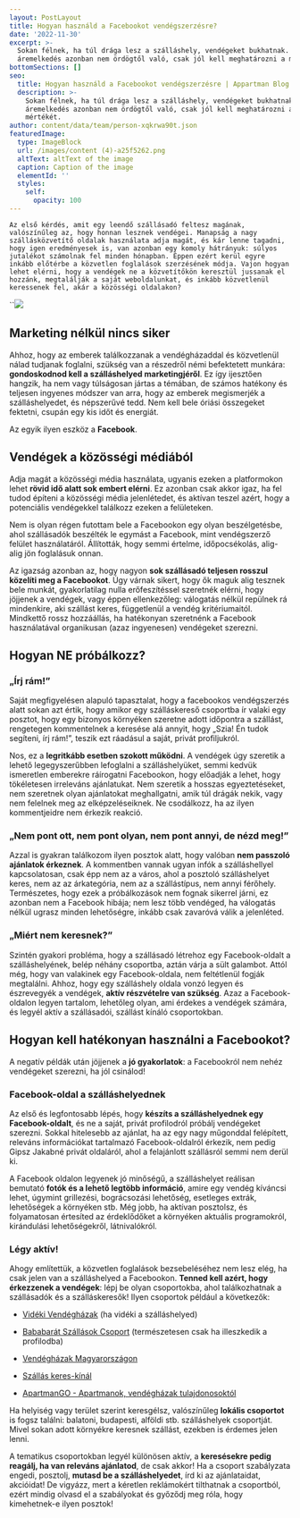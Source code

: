 ```yaml
---
layout: PostLayout
title: Hogyan használd a Facebookot vendégszerzésre?
date: '2022-11-30'
excerpt: >-
  Sokan félnek, ha túl drága lesz a szálláshely, vendégeket bukhatnak. Az
  áremelkedés azonban nem ördögtől való, csak jól kell meghatározni a mértékét.
bottomSections: []
seo:
  title: Hogyan használd a Facebookot vendégszerzésre | Appartman Blog
  description: >-
    Sokan félnek, ha túl drága lesz a szálláshely, vendégeket bukhatnak. Az
    áremelkedés azonban nem ördögtől való, csak jól kell meghatározni a
    mértékét.
author: content/data/team/person-xqkrwa90t.json
featuredImage:
  type: ImageBlock
  url: /images/content (4)-a25f5262.png
  altText: altText of the image
  caption: Caption of the image
  elementId: ''
  styles:
    self:
      opacity: 100
---
```

`Az első kérdés, amit egy leendő szállásadó feltesz magának, valószínűleg az, hogy honnan lesznek vendégei. Manapság a nagy szállásközvetítő oldalak használata adja magát, és kár lenne tagadni, hogy igen eredményesek is, van azonban egy komoly hátrányuk: súlyos jutalékot számolnak fel minden hónapban. Éppen ezért kerül egyre inkább előtérbe a közvetlen foglalások szerzésének módja. Vajon hogyan lehet elérni, hogy a vendégek ne a közvetítőkön keresztül jussanak el hozzánk, megtalálják a saját weboldalunkat, és inkább közvetlenül keressenek fel, akár a közösségi oldalakon?`

``![](/images/maganszallashely-vendegszerzes-facebook.png)

## Marketing nélkül nincs siker

Ahhoz, hogy az emberek találkozzanak a vendégházaddal és közvetlenül nálad tudjanak foglalni, szükség van a részedről némi befektetett munkára: **gondoskodnod kell a szálláshelyed marketingjéről**. Ez így ijesztően hangzik, ha nem vagy túlságosan jártas a témában, de számos hatékony és teljesen ingyenes módszer van arra, hogy az emberek megismerjék a szálláshelyedet, és népszerűvé tedd. Nem kell bele óriási összegeket fektetni, csupán egy kis időt és energiát.

Az egyik ilyen eszköz a **Facebook**.

## Vendégek a közösségi médiából

Adja magát a közösségi média használata, ugyanis ezeken a platformokon lehet **rövid idő alatt sok embert elérni**. Ez azonban csak akkor igaz, ha fel tudod építeni a közösségi média jelenlétedet, és aktívan teszel azért, hogy a potenciális vendégekkel találkozz ezeken a felületeken.

Nem is olyan régen futottam bele a Facebookon egy olyan beszélgetésbe, ahol szállásadók beszélték le egymást a Facebook, mint vendégszerző felület használatáról. Állították, hogy semmi értelme, időpocsékolás, alig-alig jön foglalásuk onnan.

Az igazság azonban az, hogy nagyon **sok szállásadó teljesen rosszul közelíti meg a Facebookot**. Úgy várnak sikert, hogy ők maguk alig tesznek bele munkát, gyakorlatilag nulla erőfeszítéssel szeretnék elérni, hogy jöjjenek a vendégek, vagy éppen ellenkezőleg: válogatás nélkül repülnek rá mindenkire, aki szállást keres, függetlenül a vendég kritériumaitól. Mindkettő rossz hozzáállás, ha hatékonyan szeretnénk a Facebook használatával organikusan (azaz ingyenesen) vendégeket szerezni.

## Hogyan NE próbálkozz?

### „Írj rám!”

Saját megfigyelésen alapuló tapasztalat, hogy a facebookos vendégszerzés alatt sokan azt értik, hogy amikor egy szálláskereső csoportba ír valaki egy posztot, hogy egy bizonyos környéken szeretne adott időpontra a szállást, rengetegen kommentelnek a keresése alá annyit, hogy „Szia! Én tudok segíteni, írj rám!”, teszik ezt ráadásul a saját, privát profiljukról.

Nos, ez a **legritkább esetben szokott működni**. A vendégek úgy szeretik a lehető legegyszerűbben lefoglalni a szálláshelyüket, semmi kedvük ismeretlen emberekre ráírogatni Facebookon, hogy előadják a lehet, hogy tökéletesen irreleváns ajánlatukat. Nem szeretik a hosszas egyeztetéseket, nem szeretnek olyan ajánlatokat meghallgatni, amik túl drágák nekik, vagy nem felelnek meg az elképzeléseiknek. Ne csodálkozz, ha az ilyen kommentjeidre nem érkezik reakció.

### „Nem pont ott, nem pont olyan, nem pont annyi, de nézd meg!”

Azzal is gyakran találkozom ilyen posztok alatt, hogy valóban **nem passzoló ajánlatok érkeznek**. A kommentben vannak ugyan infók a szálláshellyel kapcsolatosan, csak épp nem az a város, ahol a posztoló szálláshelyet keres, nem az az árkategória, nem az a szállástípus, nem annyi férőhely. Természetes, hogy ezek a próbálkozások nem fognak sikerrel járni, ez azonban nem a Facebook hibája; nem lesz több vendéged, ha válogatás nélkül ugrasz minden lehetőségre, inkább csak zavaróvá válik a jelenléted.

### „Miért nem keresnek?”

Szintén gyakori probléma, hogy a szállásadó létrehoz egy Facebook-oldalt a szálláshelyének, belép néhány csoportba, aztán várja a sült galambot. Attól még, hogy van valakinek egy Facebook-oldala, nem feltétlenül fogják megtalálni. Ahhoz, hogy egy szálláshely oldala vonzó legyen és észrevegyék a vendégek, **aktív részvételre van szükség**. Azaz a Facebook-oldalon legyen tartalom, lehetőleg olyan, ami érdekes a vendégek számára, és legyél aktív a szállásadói, szállást kínáló csoportokban.

## Hogyan kell hatékonyan használni a Facebookot?

A negatív példák után jöjjenek a **jó gyakorlatok**: a Facebookról nem nehéz vendégeket szerezni, ha jól csinálod!

### Facebook-oldal a szálláshelyednek

Az első és legfontosabb lépés, hogy **készíts a szálláshelyednek egy Facebook-oldalt**, és ne a saját, privát profilodról próbálj vendégeket szerezni. Sokkal hitelesebb az ajánlat, ha az egy nagy műgonddal felépített, releváns információkat tartalmazó Facebook-oldalról érkezik, nem pedig Gipsz Jakabné privát oldaláról, ahol a felajánlott szállásról semmi nem derül ki.

A Facebook oldalon legyenek jó minőségű, a szálláshelyet reálisan bemutató **fotók és a lehető legtöbb információ**, amire egy vendég kíváncsi lehet, úgymint grillezési, bográcsozási lehetőség, esetleges extrák, lehetőségek a környéken stb. Még jobb, ha aktívan posztolsz, és folyamatosan értesíted az érdeklődőket a környéken aktuális programokról, kirándulási lehetőségekről, látnivalókról.

### Légy aktív!

Ahogy említettük, a közvetlen foglalások bezsebeléséhez nem lesz elég, ha csak jelen van a szálláshelyed a Facebookon. **Tenned kell azért, hogy érkezzenek a vendégek**: lépj be olyan csoportokba, ahol találkozhatnak a szállásadók és a szálláskeresők! Ilyen csoportok például a következők:

*   [Vidéki Vendégházak](https://www.facebook.com/groups/232390374755863/) (ha vidéki a szálláshelyed)

*   [Bababarát Szállások Csoport](https://www.facebook.com/groups/bababaratszallasok/) (természetesen csak ha illeszkedik a profilodba)

*   [Vendégházak Magyarországon](https://www.facebook.com/groups/661220324600306/)

*   [Szállás keres-kínál](https://www.facebook.com/groups/szallashirdeto/)

*   [ApartmanGO - Apartmanok, vendégházak tulajdonosoktól](https://www.facebook.com/groups/apartmango)

Ha helyiség vagy terület szerint keresgélsz, valószínűleg **lokális csoportot** is fogsz találni: balatoni, budapesti, alföldi stb. szálláshelyek csoportját. Mivel sokan adott környékre keresnek szállást, ezekben is érdemes jelen lenni.

A tematikus csoportokban legyél különösen aktív, a **keresésekre pedig reagálj, ha van releváns ajánlatod**, de csak akkor! Ha a csoport szabályzata engedi, posztolj, **mutasd be a szálláshelyedet**, írd ki az ajánlataidat, akcióidat! De vigyázz, mert a kéretlen reklámokért tilthatnak a csoportból, ezért mindig olvasd el a szabályokat és győződj meg róla, hogy kimehetnek-e ilyen posztok!
